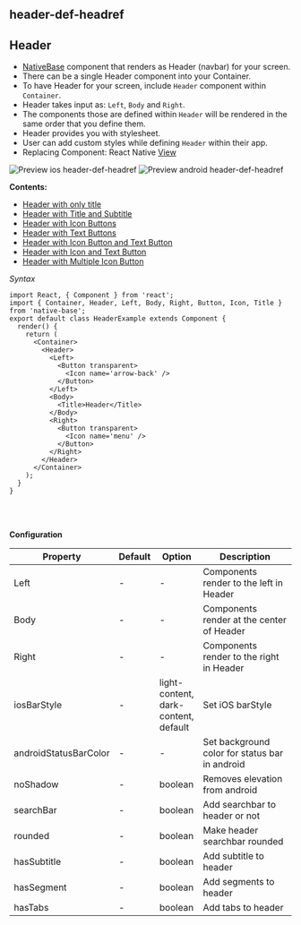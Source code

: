 ## header-def-headref
## Header
 
* [NativeBase](https://nativebase.io/) component that renders as Header (navbar) for your screen.
* There can be a single Header component into your Container.
* To have Header for your screen, include <code>Header</code> component within <code>Container</code>.
* Header takes input as: <code>Left</code>, <code>Body</code> and <code>Right</code>.
* The components those are defined within <code>Header</code> will be rendered in the same order that you define them.
* Header provides you with stylesheet.
* User can add custom styles while defining <code>Header</code> within their app.
* Replacing Component: React Native [View](https://facebook.github.io/react-native/docs/view.html)

![Preview ios header-def-headref](https://raw.githubusercontent.com/GeekyAnts/NativeBase-KitchenSink/v2.2.0/screenshots/ios/header-with-title.png)
![Preview android header-def-headref](https://raw.githubusercontent.com/GeekyAnts/NativeBase-KitchenSink/v2.2.0/screenshots/android/header-with-title.png)

**Contents:**
* [Header with only title](Components.md#title-header-headref)
* [Header with Title and Subtitle](Components.md#header-title-subtitle-headref)
* [Header with Icon Buttons](Components.md#header-icon-headref)
* [Header with Text Buttons](Components.md#header-text-headref)
* [Header with Icon Button and Text Button](Components.md#header-icon-button-text-button-headref)
* [Header with Icon and Text Button](Components.md#header-icon-text-button-headref)
* [Header with Multiple Icon Button](Components.md#header-multiple-icon-headref)


*Syntax*
<pre class="line-numbers"><code class="language-jsx">import React, { Component } from 'react';
import { Container, Header, Left, Body, Right, Button, Icon, Title } from 'native-base';
export default class HeaderExample extends Component {
  render() {
    return (
      &lt;Container>
        &lt;Header>
          &lt;Left>
            &lt;Button transparent>
              &lt;Icon name='arrow-back' />
            &lt;/Button>
          &lt;/Left>
          &lt;Body>
            &lt;Title>Header&lt;/Title>
          &lt;/Body>
          &lt;Right>
            &lt;Button transparent>
              &lt;Icon name='menu' />
            &lt;/Button>
          &lt;/Right>
        &lt;/Header>
      &lt;/Container>
    );
  }
}</code></pre><br />
<br />

**Configuration**<br />
    <table class = "table table-bordered">
        <thead>
            <tr>
                <th>Property</th>
                <th>Default</th>
                <th>Option</th>
                <th width="50%">Description</th>
            </tr>
        </thead>
        <tbody>
            <tr>
                <td>Left</td>
                <td>-</td>
                <td>-</td>
                <td>Components render to the left in Header</td>
            </tr>
            <tr>
                <td>Body</td>
                <td> - </td>
                <td>-</td>
                <td>Components render at the center of Header</td>
            </tr>
            <tr>
                <td>Right</td>
                <td> - </td>
                <td>-</td>
                <td>Components render to the right in Header</td>
            </tr>
            <tr>
                <td>iosBarStyle</td>
                <td> - </td>
                <td>light-content, dark-content, default</td>
                <td>Set iOS barStyle</td>
            </tr>
            <tr>
                <td>androidStatusBarColor</td>
                <td> - </td>
                <td> - </td>
                <td>Set background color for status bar in android</td>
            </tr>
            <tr>
                <td>noShadow</td>
                <td> - </td>
                <td> boolean </td>
                <td>Removes elevation from android</td>
            </tr>
            <tr>
                <td>searchBar</td>
                <td> - </td>
                <td> boolean </td>
                <td>Add searchbar to header or not</td>
            </tr>
            <tr>
                <td>rounded</td>
                <td> - </td>
                <td> boolean </td>
                <td>Make header searchbar rounded</td>
            </tr>
            <tr>
                <td>hasSubtitle</td>
                <td> - </td>
                <td> boolean </td>
                <td>Add subtitle to header</td>
            </tr>
            <tr>
                <td>hasSegment</td>
                <td> - </td>
                <td> boolean </td>
                <td>Add segments to header</td>
            </tr>
            <tr>
                <td>hasTabs</td>
                <td> - </td>
                <td> boolean </td>
                <td>Add tabs to header</td>
            </tr>
            <!--             </tr>
                <td>span</td>
                <td> - </td>
                <td> boolean </td>
                <td>Doubles the header size</td>
            </tr> -->
        </tbody>
    </table><br />
